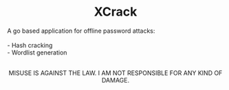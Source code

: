 **<h1 align="center">XCrack</h1>**
<p>A go based application for offline password attacks:<br><br> - Hash cracking<br> - Wordlist generation<br><br>
<p align="center">MISUSE IS AGAINST THE LAW. I AM NOT RESPONSIBLE FOR ANY KIND OF DAMAGE.</p>